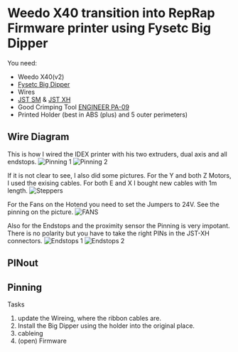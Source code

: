 # Weedo X40 transition into RepRap Firmware printer using Fysetc Big Dipper

You need:
* Weedo X40(v2)
* [Fysetc Big Dipper](https://github.com/FYSETC/FYSETC-BIG_DIPPER)
* Wires
* [JST SM](https://amzn.to/3GhMfW4) & [JST XH](https://amzn.to/3omI1pY)
* Good Crimping Tool [ENGINEER PA-09](https://amzn.to/3os2x8O)
* Printed Holder (best in ABS (plus) and 5 outer perimeters)


## Wire Diagram
This is how I wired the IDEX printer with his two extruders, dual axis and all endstops.
![Pinning 1](pictures/Folie1.PNG)
![Pinning 2](pictures/Folie2.PNG)

If it is not clear to see, I also did some pictures.
For the Y and both Z Motors, I used the exising cables. For both E and X I bought new cables with 1m length.
![Steppers](pictures/Steppers.jpg)

For the Fans on the Hotend you need to set the Jumpers to 24V. See the pinning on the picture.
![FANS](pictures/fans.jpg)

Also for the Endstops and the proximity sensor the Pinning is very impotant. There is no polarity but you have to take the right PINs in the JST-XH connectors.
![Endstops 1](pictures/endstops1.jpg)
![Endstops 2](pictures/endstop2.jpg)

## PINout

## Pinning
Tasks
1. update the Wireing, where the ribbon cables are. 
2. Install the Big Dipper using the holder into the original place.
3. cableing
4. (open) Firmware
